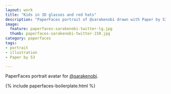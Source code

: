 ```yaml
---
layout: work
title: "Kids in 3D glasses and red hats"
description: "PaperFaces portrait of @sarakenobi drawn with Paper by 53 on an iPad."
image: 
  feature: paperfaces-sarakenobi-twitter-lg.jpg
  thumb: paperfaces-sarakenobi-twitter-150.jpg
category: paperfaces
tags: 
- portrait
- illustration
- Paper by 53

---
```


PaperFaces portrait avatar for [@sarakenobi](http://twitter.com/sarakenobi).

{% include paperfaces-boilerplate.html %}
